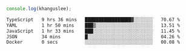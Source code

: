 ```js
console.log(khanguslee);
```

<!--START_SECTION:waka-->

```txt
TypeScript   9 hrs 36 mins   █████████████████▓░░░░░░░   70.67 %
YAML         1 hr 50 mins    ███▒░░░░░░░░░░░░░░░░░░░░░   13.51 %
JavaScript   1 hr 33 mins    ███░░░░░░░░░░░░░░░░░░░░░░   11.45 %
JSON         34 mins         █░░░░░░░░░░░░░░░░░░░░░░░░   04.26 %
Docker       0 secs          ░░░░░░░░░░░░░░░░░░░░░░░░░   00.08 %
```

<!--END_SECTION:waka-->

<!--
**khanguslee/khanguslee** is a ✨ _special_ ✨ repository because its `README.md` (this file) appears on your GitHub profile.

Here are some ideas to get you started:

- 🔭 I’m currently working on ...
- 🌱 I’m currently learning ...
- 👯 I’m looking to collaborate on ...
- 🤔 I’m looking for help with ...
- 💬 Ask me about ...
- 📫 How to reach me: ...
- 😄 Pronouns: ...
- ⚡ Fun fact: ...
-->
